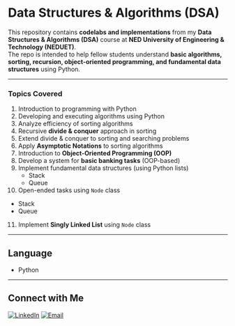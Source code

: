 # Data Structures & Algorithms (DSA)

This repository contains **codelabs and implementations** from my **Data Structures & Algorithms (DSA)** course at **NED University of Engineering & Technology (NEDUET)**.  
The repo is intended to help fellow students understand **basic algorithms, sorting, recursion, object-oriented programming, and fundamental data structures** using Python.

---

### Topics Covered
1. Introduction to programming with Python  
2. Developing and executing algorithms using Python  
3. Analyze efficiency of sorting algorithms  
4. Recursive **divide & conquer** approach in sorting  
5. Extend divide & conquer to sorting and searching problems  
6. Apply **Asymptotic Notations** to sorting algorithms  
7. Introduction to **Object-Oriented Programming (OOP)**  
8. Develop a system for **basic banking tasks** (OOP-based)  
9. Implement fundamental data structures (using Python lists)  
   - Stack  
   - Queue  
10. Open-ended tasks using `Node` class  
   - Stack  
   - Queue  
11. Implement **Singly Linked List** using `Node` class  

---

## Language
- Python

---
## Connect with Me  
[![LinkedIn](https://img.shields.io/badge/LinkedIn-blue?style=for-the-badge&logo=linkedin)](https://www.linkedin.com/in/syedsharjeel321)
[![Email](https://img.shields.io/badge/Email-red?style=for-the-badge&logo=gmail)](mailto:syedsharjeel321@gmail.com)  

